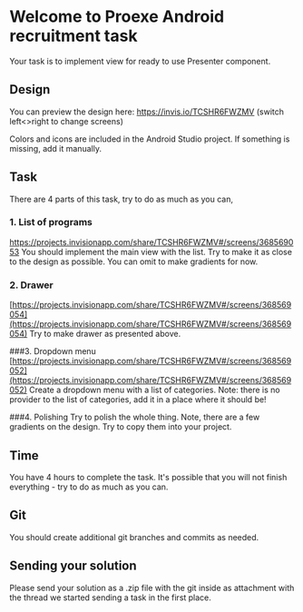 # Welcome to Proexe Android recruitment task

Your task is to implement view for ready to use Presenter component. 

## Design

You can preview the design here: https://invis.io/TCSHR6FWZMV
(switch left<>right to change screens)

Colors and icons are included in the Android Studio project. If something is missing, add it manually.

## Task

There are 4 parts of this task, try to do as much as you can,

### 1. List of programs
https://projects.invisionapp.com/share/TCSHR6FWZMV#/screens/368569053
You should implement the main view with the list. Try to make it as close to the design as possible.
You can omit to make gradients for now.

### 2. Drawer
[https://projects.invisionapp.com/share/TCSHR6FWZMV#/screens/368569054](https://projects.invisionapp.com/share/TCSHR6FWZMV#/screens/368569054)
Try to make drawer as presented above. 

###3. Dropdown menu
[https://projects.invisionapp.com/share/TCSHR6FWZMV#/screens/368569052](https://projects.invisionapp.com/share/TCSHR6FWZMV#/screens/368569052)
Create a dropdown menu with a list of categories. Note: there is no provider to the list of categories, add it in a place where it should be!

###4. Polishing
Try to polish the whole thing. Note, there are a few gradients on the design. Try to copy them into your project.

## Time

You have 4 hours to complete the task. It's possible that you will not finish everything - try to do as much as you can.

## Git

You should create additional git branches and commits as needed.

## Sending your solution
Please send your solution as a .zip file with the git inside as attachment with the thread we started sending a task in the first place.